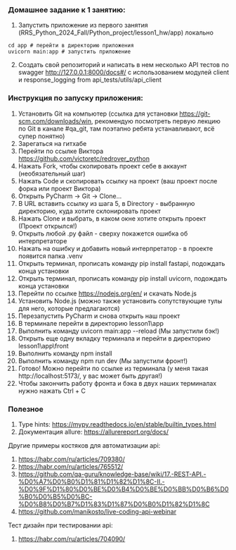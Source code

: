 ### Домашнее задание к 1 занятию:
1. Запустить приложение из первого занятия (RRS_Python_2024_Fall/Python_project/lesson1_hw/app) локально
```commandline
cd app # перейти в директорию приложения
uvicorn main:app # запустить приложение
```
2. Создать свой репозиторий и написать в нем несколько API тестов по swagger http://127.0.0.1:8000/docs#/
с использованием модулей client и response_logging from api_tests/utils/api_client
### Инструкция по запуску приложения:
1. Установить Git на компьютер (ссылка для установки https://git-scm.com/downloads/win, рекомендую посмотреть первую лекцию по Git в канале #qa_git, там поэтапно ребята устанавливают, всё супер понятно)
2. Зарегаться на гитхабе
3. Перейти по ссылке Виктора https://github.com/victoretc/redrover_python
4. Нажать Fork, чтобы скопировать проект себе в аккаунт (необязательный шаг)
5. Нажать Code и скопировать ссылку на проект  (ваш проект после форка или проект Виктора)
6. Открыть PyCharm -> Git -> Clone...
7. В URL вставить ссылку из шага 5, в Directory - выбранную директорию, куда хотите склонировать проект
8. Нажать Clone и выбрать, в каком окне хотите открыть проект (Проект открылся!)
9. Открыть любой .py файл - сверху покажется ошибка об интерпретаторе
10. Нажать на ошибку и добавить новый интерпретатор - в проекте появится папка .venv
11. Открыть терминал, прописать команду pip install fastapi, подождать конца установки
12. Открыть терминал, прописать команду pip install uvicorn, подождать конца установки
13. Перейти по ссылке https://nodejs.org/en/ и скачать Node.js
14. Установить Node.js (можно также установить сопутствующие тулы для него, которые предлагаются)
15. Перезапустить PyCharm и снова открыть наш проект
16. В терминале перейти в директорию lesson1\app
17. Выполнить команду uvicorn main:app --reload (Мы запустили бэк!)
18. Открыть еще одну вкладку терминала и перейти в директорию lesson1\app\front
19. Выполнить команду npm install
20. Выполнить команду npm run dev (Мы запустили фронт!)
21. Готово! Можно перейти по ссылке из терминала (у меня такая http://localhost:5173/, у вас может быть другая!)
22. Чтобы закончить работу фронта и бэка в двух наших терминалах нужно нажать Ctrl + C
### Полезное 

1. Type hints: <https://mypy.readthedocs.io/en/stable/builtin_types.html>
2. Документация allure: <https://allurereport.org/docs/> 

Другие примеры костяков для автоматизации api: 
1. <https://habr.com/ru/articles/709380/> 
2. <https://habr.com/ru/articles/765512/>
3. <https://github.com/qa-guru/knowledge-base/wiki/17.-REST-API.-%D0%A7%D0%B0%D1%81%D1%82%D1%8C-II.-%D0%9F%D1%80%D0%BE%D0%B4%D0%BE%D0%BB%D0%B6%D0%B0%D0%B5%D0%BC-%D0%B8%D0%B7%D1%83%D1%87%D0%B0%D1%82%D1%8C>
4. <https://github.com/manikosto/live-coding-api-webinar>

Тест дизайн при тестировании api: 
1. <https://habr.com/ru/articles/704090/>